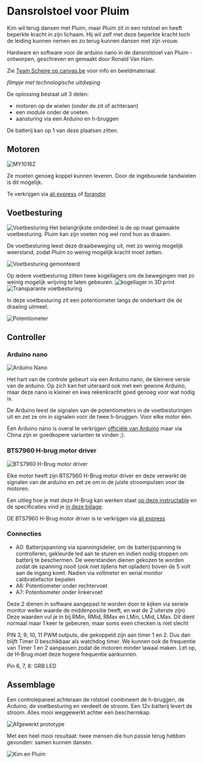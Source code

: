 # Dansrolstoel voor Pluim

Kim wil terug dansen met Pluim, maar Pluim zit in een rolstoel en heeft beperkte kracht in zijn lichaam. Hij wil zelf met deze beperkte kracht toch de leiding kunnen nemen en zo terug kunnen dansen met zijn vrouw.

Hardware en software voor de arduino nano in de dansrolstoel van Pluim - ontworpen, geschreven en gemaakt door Ronald Van Ham.

Zie [Team Scheire op canvas.be](http://www.canvas.be/team-scheire) voor info en beeldmateriaal.

_filmpje met technologische uitdieping_

De oplossing bestaat uit 3 delen:

- motoren op de wielen (onder de zit of achteraan)
- een module onder de voeten. 
- aansturing via een Arduino en h-bruggen

De batterij kan op 1 van deze plaatsen zitten.

## Motoren 
![MY1016Z](docs/MY1016Z-1.jpg)

Ze moeten genoeg koppel kunnen leveren. Door de ingebouwde tandwielen is dit mogelijk.

Te verkrijgen via [ali express](https://www.aliexpress.com/w/my1016z-12v.html) of [forandor](https://forandor.com/index.php?route=product/product&path=68&product_id=324)

## Voetbesturing
![Voetbesturing](docs/voetbesturing.png)
Het belangrijkste onderdeel is de op maat gemaakte voetbesturing. Pluim kan zijn voeten nog wel rond hun as draaien. 

De voetbesturing leest deze draaibeweging uit, met zo weinig mogelijk weerstand, zodat Pluim zo weinig mogelijk kracht moet zetten.

![Voetbesturing gemonteerd](docs/voetbesturing-gemonteerd.png)

Op iedere voetbesturing zitten twee kogellagers om de bewegingen met zo weinig mogelijk wrijving te laten gebeuren.
![kogellager in 3D print](docs/lager-in-3print.png)
![Transparante voetbesturing](docs/voetbesturing-transparant.png)

In deze voetbesturing zit een potentiometer langs de onderkant die de draaiing uitmeet.

![Potentiometer](docs/potentiometer-in-voetbesturing.png)

## Controller

### Arduino nano
![Arduino Nano](docs/arduino-nano.jpg)

Het hart van de controle gebeurt via een Arduino nano, de kleinere versie van de arduino. Op zich kan het uiteraard ook met een gewone Arduino, maar deze nano is kleiner en kwa rekenkracht goed genoeg voor wat nodig is.

De Arduino leest de signalen van de potentiometers in de voetbesturingen uit en zet ze om in signalen voor de twee h-bruggen. Voor elke motor één.

Een Arduino nano is overal te verkrijgen [officiële van Arduino](https://store.arduino.cc/usa/arduino-nano) maar via China zijn er goedkopere varianten te vinden ;).

### BTS7960 H-brug motor driver
![BTS7960 H-Brug motor driver](docs/BTS7960.jpg)

Elke motor heeft zijn BTS7960 H-Brug motor driver en deze verwerkt de signalen van de arduino en zet ze om in de juiste stroompulsen voor de motoren.

Een uitleg hoe je met deze H-Brug kan werken staat [op deze instructable](https://www.instructables.com/id/Motor-Driver-BTS7960-43A/) en de specificaties vind je [in deze bijlage](docs/bts7960b-datasheet.pdf).

DE BTS7960 H-Brug motor driver is te verkrijgen via [ali express](https://www.aliexpress.com/w/wholesale-BTS7960.html)

### Connecties
- A0: Batterijspanning via spanningsdeler, om de batterijspanning te controlleren, gekleurde led aan te sturen en indien nodig stoppen om batterij te beschermen. De weerstanden dienen gekozen te worden zodat de spanning nooit (ook niet tijdens het opladen) boven de 5 volt aan de ingang komt. Nadien via voltmeter en serial monitor calibratiefactor bepalen
- A6: Potentiometer onder rechtervoet 
- A7: Potentiometer onder linkervoet 

Deze 2 dienen in software aangepast te worden door te kijken via seriele monitor welke waarde de middenpositie heeft, en wat de 2 uiterste zijn)
Deze waarden vul je in bij RMin, RMid, RMax en LMin, LMid, LMax. Dit dient normaal maar 1 keer te gebeuren, maar soms even checken is niet slecht 

PIN 3, 9, 10, 11 PWM outputs, die gekoppeld zijn aan timer 1 en 2. Dus dan blijft Timer 0 beschikbaar als watchdog timer. We kunnen ook de frequentie van Timer 1 en 2 aanpassen zodat de motoren minder lawaai maken. Let op, de H-Brug moet deze hogere frequentie aankunnen.

Pin 6, 7, 8: GRB LED

## Assemblage

Een controlepaneel achteraan de rolstoel combineert de h-bruggen, de Arduino, de voetbesturing en verdeelt de stroom. Een 12v batterij levert de stroom. Alles mooi weggewerkt achter een beschermkap.

![Afgewerkt prototype](img/finaal_prototype.jpg)

Met een heel mooi resultaat: twee mensen die hun passie terug hebben gevonden: samen kunnen dansen.

![Kim en Pluim](img/resultaat.jpg)




